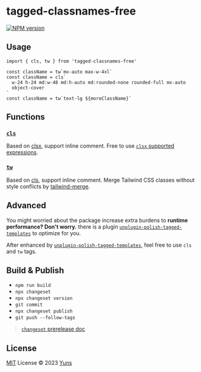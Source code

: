 # tagged-classnames-free

[![NPM version](https://img.shields.io/npm/v/tagged-classnames-free?color=a1b858&label=)](https://www.npmjs.com/package/tagged-classnames-free)

## Usage

```tsx
import { cls, tw } from 'tagged-classnames-free'

const className = tw`mx-auto max-w-4xl`
const className = cls`
  w-24 h-24 md:w-48 md:h-auto md:rounded-none rounded-full mx-auto
  object-cover
`
const className = tw`text-lg ${moreClassName}`
```

## Functions

### [`cls`](./src/cls.ts)

Based on [clsx](https://github.com/lukeed/clsx), support inline comment. Free to use [`clsx` supported expressions](https://github.com/lukeed/clsx#usage).

### [`tw`](./src/tw.ts)

Based on [cls](#cls), support inline comment. Merge Tailwind CSS classes without style conflicts by [tailwind-merge](https://github.com/dcastil/tailwind-merge).

## Advanced

You might worried about the package increase extra burdens to **runtime performance? Don't worry.** there is a plugin [`unplugin-polish-tagged-templates`](https://github.com/yunsii/unplugin-polish-tagged-templates) to optimize for you.

After enhanced by [`unplugin-polish-tagged-templates`](https://github.com/yunsii/unplugin-polish-tagged-templates), feel free to use `cls` and `tw` tags.

## Build & Publish

- `npm run build`
- `npx changeset`
- `npx changeset version`
- `git commit`
- `npx changeset publish`
- `git push --follow-tags`

> [`changeset` prerelease doc](https://github.com/changesets/changesets/blob/main/docs/prereleases.md)

## License

[MIT](./LICENSE) License © 2023 [Yuns](https://github.com/yunsii)
